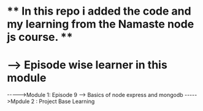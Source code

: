 # ** In this repo i added the code and my learning from the Namaste node js course. ** 

# --> Episode wise learner in this module 
----->Module 1: Episode 9 --> Basics of node express and mongodb
----->Mpdule 2 : Project Base Learning 

